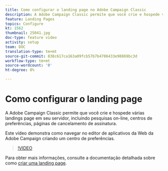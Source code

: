 ```yaml
---
title: Como configurar o landing page no Adobe Campaign Classic
description: A Adobe Campaign Classic permite que você crie e hospede várias landings page em seu servidor, incluindo pesquisas on-line, centros de preferências, páginas de cancelamento de assinatura. Este vídeo demonstra como navegar no editor de aplicativos da Web da Adobe Campaign criando um centro de preferências.
feature: Landing Pages
topics: Configure
kt: 1562
thumbnail: 25041.jpg
doc-type: feature video
activity: setup
team: DOC
translation-type: tm+mt
source-git-commit: 838c617ca163a09fcb57b7b4706433e98869bc3d
workflow-type: tm+mt
source-wordcount: '0'
ht-degree: 0%

---
```



# Como configurar o landing page

A Adobe Campaign Classic permite que você crie e hospede várias landings page em seu servidor, incluindo pesquisas on-line, centros de preferências, páginas de cancelamento de assinatura.

Este vídeo demonstra como navegar no editor de aplicativos da Web da Adobe Campaign criando um centro de preferências.

>[!VIDEO](https://video.tv.adobe.com/v/25041?quality=12)

Para obter mais informações, consulte a documentação detalhada sobre como [criar uma landing page](https://docs.adobe.com/content/help/en/campaign-classic/using/designing-content/editing-html-content/creating-a-landing-page.html).
